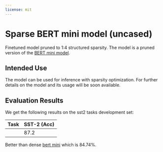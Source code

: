 ```yaml
---
license: mit
---
```


# Sparse BERT mini model (uncased)

Finetuned model pruned to 1:4 structured sparsity.
The model is a pruned version of the [BERT mini model](https://huggingface.co/prajjwal1/bert-mini).

## Intended Use

The model can be used for inference with sparsity optimization.
For further details on the model and its usage will be soon available.

## Evaluation Results
We get the following results on the sst2 tasks development set:

| Task | SST-2 (Acc) |
|------|-------------|
|      |     87.2    |
Better than dense [bert mini](https://huggingface.co/M-FAC/bert-mini-finetuned-sst2) which is 84.74%.
